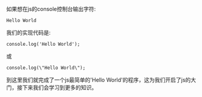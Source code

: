 如果想在js的console控制台输出字符:

    Hello World

我们的实现代码是:

    console.log('Hello World');

或

    console.log(\"Hello World\");

到这里我们就完成了一个js最简单的'Hello World'的程序，这为我们开启了js的大门，接下来我们会学习到更多的知识。